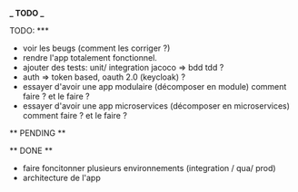 **_ TODO _**
	
TODO: ***	
* voir les beugs (comment les corriger ?)
* rendre l'app totalement fonctionnel.
* ajouter des tests:
	unit/ integration
	jacoco => bdd
	tdd ?
* auth => token based, oauth 2.0 (keycloak) ?
* essayer d'avoir une app modulaire (décomposer en module) comment faire ? et le faire ?
* essayer d'avoir une app microservices (décomposer en microservices) comment faire ? et le faire ?

** PENDING **


** DONE **
* faire foncitonner plusieurs environnements (integration / qua/ prod)
* architecture de l'app
